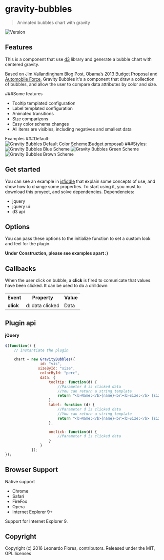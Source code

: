 # gravity-bubbles

> Animated bubbles chart with gravity

![Version](http://img.shields.io/version/0.9.5.png?color=green)


## Features
This is a component that use [d3](http://d3js.org/) library and generate a bubble chart with centered gravity.

Based on [Jim Vallandingham Blog Post](http://vallandingham.me/bubble_charts_in_d3.html), [Obama’s 2013 Budget Proposal](http://www.nytimes.com/interactive/2012/02/13/us/politics/2013-budget-proposal-graphic.html?_r=0) and [Automobile Force](http://projects.delimited.io/experiments/force-bubbles/radial.html), Gravity Bubbles it's a component that draw a collection of bubbles, and allow the user to compare data attributes by color and size.

###Some features
* Tooltip templated configuration
* Label templated configuration
* Animated transitions
* Size comparizons
* Easy color schema changes
* All items are visibles, including negatives and smallest data 

Examples
###Default:
![Gravity Bubbles Default Color Scheme(Budget proposal)](http://rawgit.com/lflores/gravity-bubbles/master/src/images/gravity-bubbles-default.png)
###Styles:
![Gravity Bubbles Blue Scheme](http://rawgit.com/lflores/gravity-bubbles/master/src/images/gravity-bubbles-blue.png)
![Gravity Bubbles Green Scheme](http://rawgit.com/lflores/gravity-bubbles/master/src/images/gravity-bubbles-green.png)
![Gravity Bubbles Brown Scheme](http://rawgit.com/lflores/gravity-bubbles/master/src/images/gravity-bubbles-brown.png)



## Get started
You can see an example in [jsfiddle](https://jsfiddle.net/leoflores/6cLpuL7j/1/) that explain some concepts of use, and show how to change some properties.
To start using it, you must to download this proyect, and solve dependencies.
Dependencies:
* jquery
* jquery ui
* d3 api



## Options
You can pass these options to the initialize function to set a custom look and feel for the plugin.

<strong>Under Construction, please see examples apart :)</strong>
<!--<table>
    <tr>
        <th>Property (Type)</th>
        <th>Default</th>
        <th>Description</th>
    </tr>
    <tr>
        <td><strong>width</strong></td>
        <td>Calculated container width</td>
        <td>It's the external width of component. Doesn't include left and right margins</td>
    </tr>
  <tr>
        <td><strong>height</strong></td>
        <td>40</td>
        <td>It's the external height of component. Doesn't include top and bottom margins</td>
    </tr>
    <tr>
        <td><strong>points</strong></td>
        <td>[0, 25, 50, 75, 100]</td>
        <td>They are thresholds of color changes</td>
    </tr>
    <tr>
        <td><strong>colors</strong></td>
        <td>["#ff0000", "#ffa300", "#ffe100", "#fffa00", "#1f6f02"]</td>
        <td>They are the distinct colors that change on the thresholds</td>
    </tr>
     <tr>
        <td><strong>minorTicks</strong></td>
        <td>false</td>
        <td>Indicates if minor scale is shown</td>
    </tr><tr>
        <td><strong>thresholds</strong></td>
        <td>true</td>
        <td>Indicates if thresholds is shown</td>
    </tr>
</table>-->


## Callbacks
When the user click on bubble, a <strong>click</strong> is fired to comunicate that values have been clicked. It can be used to do a drilldown
<table>
    <tr>
        <th>Event</th>
        <th>Property</th>
        <th>Value</th>
    </tr>
    <tr>
        <td><strong>click</strong></td>
        <td>d: data clicked</td>
        <td>Data</td>
    </tr>
</table>


## Plugin api
#### jQuery

```javascript
$(function() {
    // instantiate the plugin
    
    chart = new GravityBubbles({
                id: "vis",
               sizeById: "size",
                colorById: "perc",
                data: {
                    tooltip: function(d) {
                        //Parameter d is clicked data
                        //You can return a string template
                        return "<b>Name:</b>{name}<br><b>Size:</b> {size}<br><b>Size of Total:</b> {perc}%";
                    },
                    label: function (d) {
                        //Parameter d is clicked data
                        //You can return a string template
                        return "<b>Name:</b>{name}<br><b>Size:</b> {size}<br><b>Size of Total:</b> {perc}%";
                    },

                    onclick: function(d) {
                        //Parameter d is clicked data
                    }
                }
            });
});
```


## Browser Support
Native support

* Chrome
* Safari
* FireFox
* Opera
* Internet Explorer 9+

Support for Internet Explorer 9.


## Copyright
Copyright (c) 2016 Leonardo Flores, contributors. Released under the MIT, GPL licenses